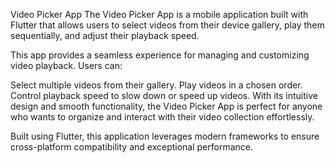 Video Picker App
The Video Picker App is a mobile application built with Flutter that allows users to select videos from their device gallery, play them sequentially, and adjust their playback speed.

This app provides a seamless experience for managing and customizing video playback. Users can:

Select multiple videos from their gallery.
Play videos in a chosen order.
Control playback speed to slow down or speed up videos.
With its intuitive design and smooth functionality, the Video Picker App is perfect for anyone who wants to organize and interact with their video collection effortlessly.

Built using Flutter, this application leverages modern frameworks to ensure cross-platform compatibility and exceptional performance.
